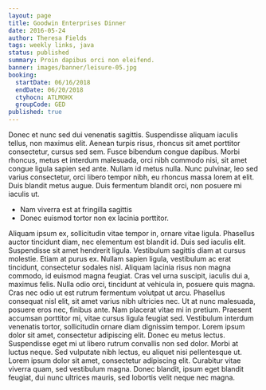 ```yaml
---
layout: page
title: Goodwin Enterprises Dinner
date: 2016-05-24
author: Theresa Fields
tags: weekly links, java
status: published
summary: Proin dapibus orci non eleifend.
banner: images/banner/leisure-05.jpg
booking:
  startDate: 06/16/2018
  endDate: 06/20/2018
  ctyhocn: ATLMOHX
  groupCode: GED
published: true
---
```

Donec et nunc sed dui venenatis sagittis. Suspendisse aliquam iaculis tellus, non maximus elit. Aenean turpis risus, rhoncus sit amet porttitor consectetur, cursus sed sem. Fusce bibendum congue dapibus. Morbi rhoncus, metus et interdum malesuada, orci nibh commodo nisi, sit amet congue ligula sapien sed ante. Nullam id metus nulla. Nunc pulvinar, leo sed varius consectetur, orci libero tempor nibh, eu rhoncus massa lorem at elit. Duis blandit metus augue. Duis fermentum blandit orci, non posuere mi iaculis ut.

* Nam viverra est at fringilla sagittis
* Donec euismod tortor non ex lacinia porttitor.

Aliquam ipsum ex, sollicitudin vitae tempor in, ornare vitae ligula. Phasellus auctor tincidunt diam, nec elementum est blandit id. Duis sed iaculis elit. Suspendisse sit amet hendrerit ligula. Vestibulum sagittis diam at cursus molestie. Etiam at purus ex. Nullam sapien ligula, vestibulum ac erat tincidunt, consectetur sodales nisl. Aliquam lacinia risus non magna commodo, id euismod magna feugiat. Cras vel urna suscipit, iaculis dui a, maximus felis. Nulla odio orci, tincidunt at vehicula in, posuere quis magna. Cras nec odio ut est rutrum fermentum volutpat ut arcu. Phasellus consequat nisl elit, sit amet varius nibh ultricies nec. Ut at nunc malesuada, posuere eros nec, finibus ante.
Nam placerat vitae mi in pretium. Praesent accumsan porttitor mi, vitae cursus ligula feugiat sed. Vestibulum interdum venenatis tortor, sollicitudin ornare diam dignissim tempor. Lorem ipsum dolor sit amet, consectetur adipiscing elit. Donec eu metus lectus. Suspendisse eget mi ut libero rutrum convallis non sed dolor. Morbi at luctus neque. Sed vulputate nibh lectus, eu aliquet nisi pellentesque ut. Lorem ipsum dolor sit amet, consectetur adipiscing elit. Curabitur vitae viverra quam, sed vestibulum magna. Donec blandit, ipsum eget blandit feugiat, dui nunc ultrices mauris, sed lobortis velit neque nec magna.
